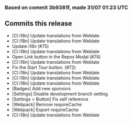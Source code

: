 ### Based on commit 3b9381f, made 31/07 01:23 UTC
## Commits this release
  - [CI i18n] Update translations from Weblate
  - [CI i18n] Update translations from Weblate
  - Update i18n (#75)
  - [CI i18n] Update translations from Weblate
  - Open Link button in the Repos Modal (#74)
  - [CI i18n] Update translations from Weblate
  - Fix the Start Tour button. (#72)
  - [CI i18n] Update translations from Weblate
  - [CI i18n] Update translations from Weblate
  - [CI i18n] Update translations from Weblate
  - [Badges] Add new sponsors
  - [Settings] Disable development branch setting
  - [Settings > Button] Fix self reference
  - [Webpack] Remove requireCache
  - [Webpack] Export requireCache
  - [CI i18n] Update translations from Weblate